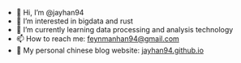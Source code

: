 - 👋 Hi, I’m @jayhan94
- 👀 I’m interested in bigdata and rust
- 🌱 I’m currently learning data processing and analysis technology
- 📫 How to reach me: feynmanhan94@gmail.com
- 📖 My personal chinese blog website: [jayhan94.github.io](https://jayhan94.github.io)

<!---
jayhan94/jayhan94 is a ✨ special ✨ repository because its `README.md` (this file) appears on your GitHub profile.
You can click the Preview link to take a look at your changes.
--->
